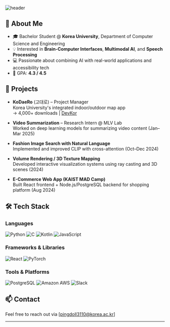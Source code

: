 ![header](https://capsule-render.vercel.app/api?type=waving&color=0:6A82FB,100:00C9A7&height=300&section=header&text=Eunseo%20Kim&fontSize=50&fontAlign=70&desc=Computer%20Science%20Student%20@%20Korea%20University&descAlign=70)

## 👋 About Me
- 🎓 Bachelor Student @ **Korea University**, Department of Computer Science and Engineering  
- 💡 Interested in **Brain-Computer Interfaces**, **Multimodal AI**, and **Speech Processing**
- 💻 Passionate about combining AI with real-world applications and accessibility tech
- 🧠 GPA: **4.3 / 4.5**

## 🧩 Projects
- **KoDaeRo** (고대로) – Project Manager  
  Korea University's integrated indoor/outdoor map app  
  → 4,000+ downloads | [DevKor](https://kodaero.co.kr)

- **Video Summarization** – Research Intern @ MLV Lab  
  Worked on deep learning models for summarizing video content (Jan–Mar 2025)

- **Fashion Image Search with Natural Language**  
  Implemented and improved CLIP with cross-attention (Oct–Dec 2024)

- **Volume Rendering / 3D Texture Mapping**  
  Developed interactive visualization systems using ray casting and 3D scenes (2024)

- **E-Commerce Web App (KAIST MAD Camp)**  
  Built React frontend + Node.js/PostgreSQL backend for shopping platform (Aug 2024)

## 🛠 Tech Stack
### Languages
![Python](https://img.shields.io/badge/Python-3776AB?style=flat-square&logo=Python&logoColor=white)
![C](https://img.shields.io/badge/C-A8B9CC?style=flat-square&logo=C&logoColor=white)
![Kotlin](https://img.shields.io/badge/Kotlin-0095D5?style=flat-square&logo=Kotlin&logoColor=white)
![JavaScript](https://img.shields.io/badge/JavaScript-F7DF1E?style=flat-square&logo=JavaScript&logoColor=black)

### Frameworks & Libraries
![React](https://img.shields.io/badge/React-61DAFB?style=flat-square&logo=React&logoColor=black)
![PyTorch](https://img.shields.io/badge/PyTorch-EE4C2C?style=flat-square&logo=PyTorch&logoColor=white)

### Tools & Platforms
![PostgreSQL](https://img.shields.io/badge/PostgreSQL-336791?style=flat-square&logo=PostgreSQL&logoColor=white)
![Amazon AWS](https://img.shields.io/badge/AWS-232F3E?style=flat-square&logo=Amazon-AWS&logoColor=white)
![Slack](https://img.shields.io/badge/Slack-4A154B?style=flat-square&logo=Slack&logoColor=white)

## 📫 Contact
Feel free to reach out via [pingdoll3110@korea.ac.kr]
<!-- 또는 Notion, LinkedIn, velog, GitHub Blog 링크도 가능 -->

---

